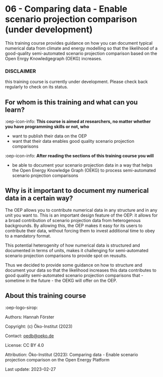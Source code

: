 # 06 - Comparing data - Enable scenario projection comparison (under development)
This training course provides guidance on how you can document typical numerical data from climate and energy modelling so
that the likelihood of a good-quality semi-automated scenario projection comparison based on the Open Enrgy Knowledgegraph (OEKG) increases.

### DISCLAIMER
this training course is currently under development. Please check back regularly to check on its status. 

## For whom is this training and what can you learn?

:oep-icon-info: **This course is aimed at researchers, no matter whether you have programming skills or not, who**

- want to publish their data on the OEP
- want that their data enables good quality scenario projection comparisons

:oep-icon-info: **After reading the sections of this training course you will**

- be able to document your scenario projection data in a way that helps the Open Energy Knowledge Graph (OEKG) to process semi-automated scenario projection comparisons

## Why is it important to document my numerical data in a certain way?
The OEP allows you to contribute numerical data in any structure and in any unit you want to. This is an important design feature of the OEP: it allows for a broad contribution of scenario projection data from heterogenous backgrounds. By allowing this, the OEP makes it easy for its users to contribute their data, without forcing them to invest additional time to obey to a mandatory format.

This potential heterogenity of how numerical data is structured and documented in terms of units, makes it challenging for semi-automated scenario projection comparisons to provide spot on reusults.

Thus we decided to provide some guidance on how to structure and document your data so that the likelihood increases this data contributes to good quality semi-automated scenario projection comparisons that - sometime in the future -  the OEKG will offer on the OEP.





## About this training course

:oep-logo-sirop:

Authors: Hannah Förster

Copyright: (c) Öko-Institut (2023)

Contact: oedb@oeko.de

License: CC BY 4.0

Attribution: Öko-Institut (2023): Comparing data - Enable scenario projection comparison on the Open Energy Platform

Last update: 2023-02-27
